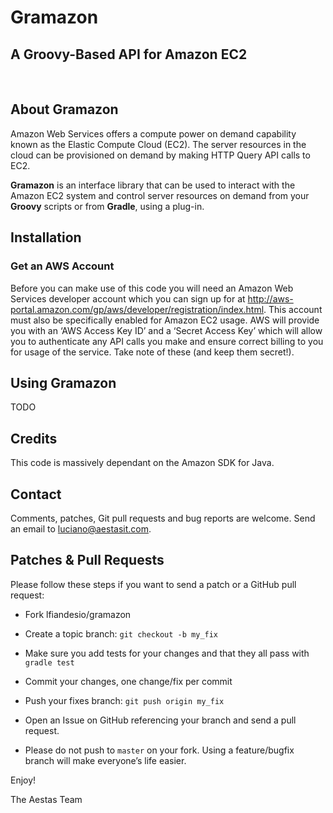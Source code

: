 # Gramazon #

## A Groovy-Based API for Amazon EC2 ##

<br>

## About Gramazon ##


Amazon Web Services offers a compute power on demand capability known as the Elastic Compute Cloud (EC2). The server resources in the cloud can be provisioned on demand by making HTTP Query API calls to EC2.

**Gramazon** is an interface library that can be used to interact with the Amazon EC2 system and control server resources on demand from your **Groovy** scripts or from **Gradle**, using a plug-in.

## Installation ###


### Get an AWS Account ###

Before you can make use of this code you will need an Amazon Web Services developer account which you can sign up for at <http://aws-portal.amazon.com/gp/aws/developer/registration/index.html>. This account must also be specifically enabled for Amazon EC2 usage. AWS will provide you with an ‘AWS Access Key ID’ and a ‘Secret Access Key’ which will allow you to authenticate any API calls you make and ensure correct billing to you for usage of the service. Take note of these (and keep them secret!).

## Using Gramazon ##


TODO

## Credits ##


This code is massively dependant on the Amazon SDK for Java. 

## Contact ##


Comments, patches, Git pull requests and bug reports are welcome. Send an email to luciano@aestasit.com.

## Patches & Pull Requests ##


Please follow these steps if you want to send a patch or a GitHub pull request:

- Fork lfiandesio/gramazon

- Create a topic branch: `git checkout -b my_fix`

- Make sure you add tests for your changes and that they all pass with `gradle test` 

- Commit your changes, one change/fix per commit

- Push your fixes branch: `git push origin my_fix`

- Open an Issue on GitHub referencing your branch and send a pull request.

- Please do not push to `master` on your fork. Using a feature/bugfix branch will make everyone’s life easier.

Enjoy!

The Aestas Team
